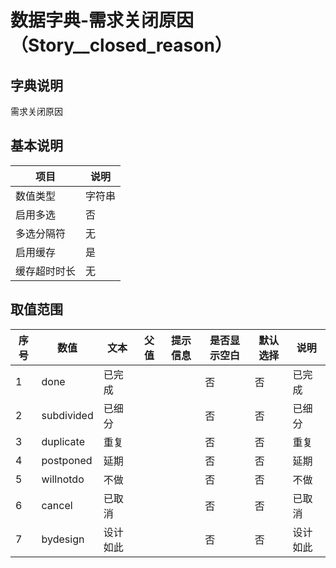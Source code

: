 # 数据字典-需求关闭原因（Story__closed_reason）
## 字典说明
需求关闭原因

## 基本说明
| 项目 | 说明 |
| ---- | ---- |
| 数值类型 | 字符串 |
| 启用多选 | 否 |
| 多选分隔符 | 无 |
| 启用缓存 | 是 |
| 缓存超时时长 | 无 |

## 取值范围
| 序号 | 数值 | 文本 | 父值 | 提示信息 | 是否显示空白 | 默认选择 | 说明 |
| ---- | ---- | ---- | ---- | ---- | ---- | ---- | ---- |
| 1 | done | 已完成 |  |  | 否 | 否 | 已完成 |
| 2 | subdivided | 已细分 |  |  | 否 | 否 | 已细分 |
| 3 | duplicate | 重复 |  |  | 否 | 否 | 重复 |
| 4 | postponed | 延期 |  |  | 否 | 否 | 延期 |
| 5 | willnotdo | 不做 |  |  | 否 | 否 | 不做 |
| 6 | cancel | 已取消 |  |  | 否 | 否 | 已取消 |
| 7 | bydesign | 设计如此 |  |  | 否 | 否 | 设计如此 |

